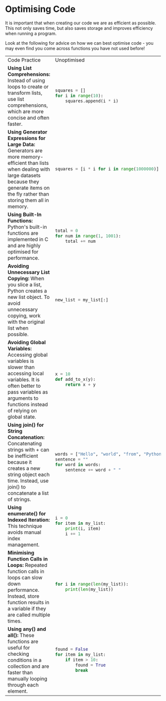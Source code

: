 # **Optimising Code**

It is important that when creating our code we are as efficient as possible. This not only saves time, but also saves storage and improves efficiency when running a program.

Look at the following for advice on how we can best optimise code - you may even find you come across functions you have not used before!

<table>
<tr>
<td> Code Practice </td> <td> Unoptimised </td> <td> Optimized </td>
</tr>
<tr>
<td> <b> Using List Comprehensions: </b> Instead of using loops to create or transform lists, use list comprehensions, which are more concise and often faster. </td>
<td>

```python
squares = [] 
for i in range(10): 
    squares.append(i * i)
```
</td>
<td>

```python
squares = [i * i for i in range(10)]
```
</td>
</tr>
<tr>
<td> <b> Using Generator Expressions for Large Data: </b> Generators are more memory-efficient than lists when dealing with large datasets because they generate items on the fly rather than storing them all in memory. </td>
<td>

```python
squares = [i * i for i in range(1000000)]
```
</td>
<td>

```python
squares = (i * i for i in range(1000000))
```
</td>
</tr>
<tr>
<td> <b> Using Built-In Functions: </b> Python's built-in functions are implemented in C and are highly optimised for performance. </td>
<td>

```python
total = 0 
for num in range(1, 1001): 
    total += num
```
</td>
<td>

```python
total = sum(range(1, 1001))
```
</td>
</tr>
<tr>
<td> <b> Avoiding Unnecessary List Copying: </b> When you slice a list, Python creates a new list object. To avoid unnecessary copying, work with the original list when possible. </td>
<td>

```python
new_list = my_list[:]
```
</td>
<td>

```python
new_list = my_list
```
</td>
</tr>
<tr>
<td> <b> Avoiding Global Variables: </b> Accessing global variables is slower than accessing local variables. It is often better to pass variables as arguments to functions instead of relying on global state. </td>
<td>

```python
x = 10 
def add_to_x(y): 
    return x + y
```
</td>
<td>

```python
def add_to_x(x, y): 
    return x + y
```
</td>
</tr>
<tr>
<td> <b> Using join() for String Concatenation: </b> Concatenating strings with + can be inefficient because it creates a new string object each time. Instead, use join() to concatenate a list of strings. </td>
<td>

```python
words = ["Hello", "world", "from", "Python"]
sentence = ""
for word in words:
    sentence += word + " "
```
</td>
<td>

```python
words = ["Hello", "world", "from", "Python"]
sentence = " ".join(words)
```
</td>
</tr>
<tr>
<td> <b> Using enumerate() for Indexed Iteration: </b> This technique avoids manual index management. </td>
<td>

```python
i = 0
for item in my_list:
    print(i, item)
    i += 1
```
</td>
<td>

```python
for i, item in enumerate(my_list):
    print(i, item)
```
</td>
</tr>
<tr>
<td> <b> Minimising Function Calls in Loops: </b> Repeated function calls in loops can slow down performance. Instead, store function results in a variable if they are called multiple times. </td>
<td>

```python
for i in range(len(my_list)):
    print(len(my_list))
```
</td>
<td>

```python
list_length = len(my_list)
for i in range(list_length):
    print(list_length)
```
</td>
</tr>
<tr>
<td> <b> Using any() and all(): </b> These functions are useful for checking conditions in a collection and are faster than manually looping through each element. </td>
<td>

```python
found = False
for item in my_list:
    if item > 10:
        found = True
        break
```
</td>
<td>

```python
found = any(item > 10 for item in my_list)
```
</td>
</tr>
</table>